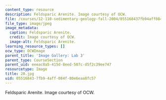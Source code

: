 ```yaml
---
content_type: resource
description: Feldsparic Arenite. Image courtesy of OCW.
file: /courses/12-110-sedimentary-geology-fall-2004/055168437fb94aff084f80e6eaa8fc57_20.jpg
file_type: image/jpeg
image_metadata:
  caption: Feldsparic Arenite.
  credit: Image courtesy of OCW.
  image-alt: Feldsparic Arenite.
learning_resource_types: []
ocw_type: OCWImage
parent_title: 'Image Gallery: Lab 3'
parent_type: CourseSection
parent_uid: eeeac8a5-415d-8eed-507c-d5f2c39ee747
resourcetype: Image
title: 20.jpg
uid: 05516843-7fb9-4aff-084f-80e6eaa8fc57
---
```

Feldsparic Arenite. Image courtesy of OCW.

